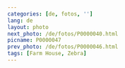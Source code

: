 ```yaml
---
categories: [de, fotos, '']
lang: de
layout: photo
next_photo: /de/fotos/P0000040.html
picname: P0000047
prev_photo: /de/fotos/P0000046.html
tags: [Farm House, Zebra]
---
```

